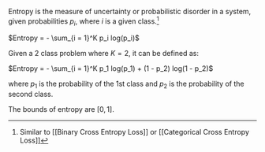 Entropy is the measure of uncertainty or probabilistic disorder in a system, given probabilities $p_i$, where $i$ is a given class.[^1]

$Entropy = - \sum_{i = 1}^K p_i log(p_i)$

Given a 2 class problem where $K = 2$, it can be defined as:

$Entropy = - \sum_{i = 1}^K p_1 log(p_1) + (1 - p_2) log(1 - p_2)$

where $p_1$ is the probability of the 1st class and $p_2$ is the probability of the second class.

The bounds of entropy are $[0, 1]$.

[^1]: Similar to [[Binary Cross Entropy Loss]] or [[Categorical Cross Entropy Loss]] 